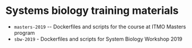 # Systems biology training materials

* `masters-2019`  -- Dockerfiles and scripts for the course at ITMO Masters program
* `sbw-2019` - Dockerfiles and scripts for System Biology Workshop 2019

